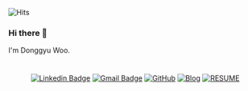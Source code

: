 ![Hits](https://hits.seeyoufarm.com/api/count/incr/badge.svg?url=https%3A%2F%2Fgithub.com%2Fwoodonggyu&count_bg=%2379C83D&title_bg=%23555555&icon=&icon_color=%23E7E7E7&title=hits&edge_flat=false)

### Hi there 👋 
I'm Donggyu Woo.

#

<div align=center>

[![Linkedin Badge](https://img.shields.io/badge/-LinkedIn-blue?style=flat-square&logo=linkedin&link=https://www.linkedin.com/in/donggyu-woo-a41701a7/)](https://www.linkedin.com/in/donggyu-woo-a41701a7/)
[![Gmail Badge](https://img.shields.io/badge/Gmail-d14836?style=flat-square&logo=Gmail&logoColor=white&link=mailto:woodonggyu92@gmail.com)](mailto:woodonggyu92@gmail.com)
[![GitHub](https://img.shields.io/badge/github-%23121011.svg?style=flat-square&logo=github&logoColor=white&link=https://github.com/woodonggyu)](https://github.com/woodonggyu)
[![Blog](http://img.shields.io/badge/-Blog-000000?style=flat-square&color=orange&logo=bloglovin&link=https://velog.io/@woodonggyu)](https://velog.io/@woodonggyu)
[![RESUME](https://img.shields.io/badge/Portfolio-%23000000.svg?style=for-the-badge&logo=firefox&logoColor=#FF7139)](https://woodonggyu.github.io/online-cv/)

  

</div>
